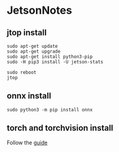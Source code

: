 # JetsonNotes

## jtop install
```
sudo apt-get update
sudo apt-get upgrade
sudo apt-get install python3-pip
sudo -H pip3 install -U jetson-stats

sudo reboot
jtop
```

## onnx install

```
sudo python3 -m pip install onnx
```

## torch and torchvision install
Follow the [guide](https://forums.developer.nvidia.com/t/pytorch-for-jetson/72048)
